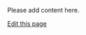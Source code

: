 Please add content here.

[Edit this page](https://github.com/yieldprotocol/docs-v2/edit/main/troubleshooting_cn.md)